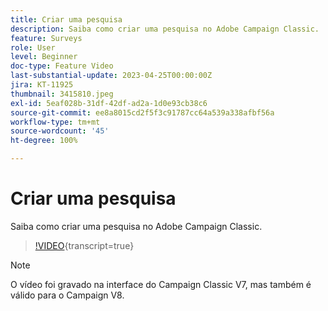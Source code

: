 ```yaml
---
title: Criar uma pesquisa
description: Saiba como criar uma pesquisa no Adobe Campaign Classic.
feature: Surveys
role: User
level: Beginner
doc-type: Feature Video
last-substantial-update: 2023-04-25T00:00:00Z
jira: KT-11925
thumbnail: 3415810.jpeg
exl-id: 5eaf028b-31df-42df-ad2a-1d0e93cb38c6
source-git-commit: ee8a8015cd2f5f3c91787cc64a539a338afbf56a
workflow-type: tm+mt
source-wordcount: '45'
ht-degree: 100%

---
```


# Criar uma pesquisa

Saiba como criar uma pesquisa no Adobe Campaign Classic.

>[!VIDEO](https://video.tv.adobe.com/v/3448078/?learn=on&captions=por_br){transcript=true}

>[!NOTE]
>O vídeo foi gravado na interface do Campaign Classic V7, mas também é válido para o Campaign V8.
